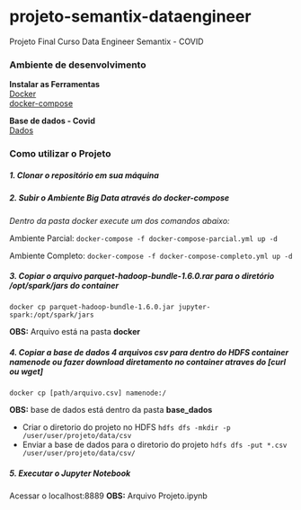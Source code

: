 # projeto-semantix-dataengineer

Projeto Final Curso Data Engineer Semantix - COVID

### Ambiente de desenvolvimento

<b>Instalar as Ferramentas</b></br>
[Docker](https://docs.docker.com/engine/install)</br>
[docker-compose](https://docs.docker.com/compose/install/)</br>

<b>Base de dados - Covid </b></br>
[Dados](https://mobileapps.saude.gov.br/esus-vepi/files/unAFkcaNDeXajurGB7LChj8SgQYS2ptm/04bd3419b22b9cc5c6efac2c6528100d_HIST_PAINEL_COVIDBR_06jul2021.rar)

### Como utilizar o Projeto

##### 1. Clonar o repositório em sua máquina

##### 2. Subir o Ambiente Big Data através do <i>docker-compose</i>

<i>Dentro da pasta docker execute um dos comandos abaixo:</i>

Ambiente Parcial:
`docker-compose -f docker-compose-parcial.yml up -d`

Ambiente Completo:
`docker-compose -f docker-compose-completo.yml up -d`

##### 3. Copiar o arquivo parquet-hadoop-bundle-1.6.0.rar para o diretório /opt/spark/jars do container

`docker cp parquet-hadoop-bundle-1.6.0.jar jupyter-spark:/opt/spark/jars`

<b>OBS:</b> Arquivo está na pasta <b>docker</b>

##### 4. Copiar a base de dados 4 arquivos csv para dentro do HDFS container namenode ou fazer download diretamento no container atraves do [curl ou wget]

`docker cp [path/arquivo.csv] namenode:/`

<b>OBS:</b> base de dados está dentro da pasta <b>base_dados</b>

- Criar o diretorio do projeto no HDFS
  `hdfs dfs -mkdir -p /user/user/projeto/data/csv`
- Enviar a base de dados para o diretorio do projeto
  `hdfs dfs -put *.csv /user/user/projeto/data/csv/`

##### 5. Executar o Jupyter Notebook

Acessar o localhost:8889
<b>OBS:</b> Arquivo Projeto.ipynb
